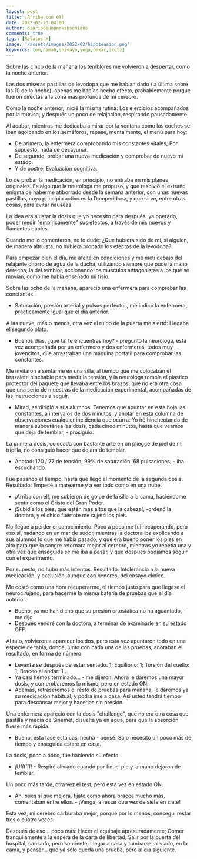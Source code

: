```yaml
---
layout: post
title: ¡Arriba con él!
date: 2022-02-23 04:00
author: diariodeunparkinsoniano
comments: true
tags: [Relatos X]
image: '/assets/images/2022/02/hipotension.png'
keywords: [om,namah,shivaya,yoga,omkar,irotz]
---
```


Sobre las cinco de la mañana los temblores me volvieron a despertar, como la noche anterior.

Las dos miseras pastillas de levodopa que me habían dado (la última sobre las 10 de la noche), apenas me habían hecho efecto, probablemente porque fueron directas a la zona más profunda de mi cerebro.

Como la noche anterior, inicié la misma rutina: Los ejercicios acompañados por la música, y después un poco de relajación, respirando pausadamente.

Al acabar, mientras me dedicaba a mirar por la ventana como los coches se iban agolpando en los semáforos, repasé, mentalmente, el menú para hoy:

- De primero, la enfermera comprobando mis constantes vitales; Por supuesto, nada de desayunar.
- De segundo, probar una nueva medicación y comprobar de nuevo mi estado.
- Y de postre, Evaluación cognitiva.

Lo de probar la medicación, en principio, no entraba en mis planes originales. Es algo que la neuróloga me propuso, y que resolvió el extraño enigma de haberme atiborrado desde la semana anterior, con unas nuevas pastillas, cuyo principio activo es la Domperidona, y que sirve, entre otras cosas, para evitar nauseas.

La idea era ajustar la dosis que yo necesito para después, ya operado, poder medir "empíricamente" sus efectos, a través de mis nuevos y flamantes cables.

Cuando me lo comentaron, no lo dudé: ¿Que hubiera sido de mí, si alguien, de manera altruista, no hubiera probado los efectos de la levodopa?

Para empezar bien el día, me afeité en condiciones y me metí debajo del relajante chorro de agua de la ducha, utilizando siempre que pude la mano derecha, la del temblor, accionando los músculos antagonistas a los que se movían, como me había enseñado mi fisio.

Sobre las ocho de la mañana, apareció una enfermera para comprobar las constantes.

- Saturación, presión arterial y pulsos perfectos, me indicó la enfermera, practicamente igual que el día anterior.

A las nueve, más o menos, otra vez el ruido de la puerta me alertó: Llegaba el segundo plato.

- Buenos días, ¿que tal te encuentras hoy? - preguntó la neuróloga, esta vez acompañada por un enfermero y dos enfermeras, todos muy jovencitos, que arrastraban una máquina portatil para comprobar las constantes.

Me invitaron a sentarme en una silla, al tiempo que me colocaban el brazalete hinchable para medir la tensión, y la neuróloga rompía el plastico protector del paquete que llevaba entre los brazos, que no era otra cosa que una serie de muestras de la medicación experimental, acompañadas de las instrucciones a seguir.

- Mirad, se dirigió a sus alumnos. Tenemos que apuntar en esta hoja las constantes, a intervalos de dos minutos, y anotar en esta columna de observaciones cualquier incidencia que ocurra. Yo iré hinchectando de manera subcutánea las dosis, cada cinco minutos, hasta que veamos que deja de temblar, - prosiguió.

La primera dosis, colocada con bastante arte en un pliegue de piel de mi tripilla, no consiguió hacer que dejara de temblar.

- Anotad: 120 / 77 de tensión, 99% de saturación, 68 pulsaciones, - iba escuchando.

Fue pasando el tiempo, hasta que llegó el momento de la segunda dosis. Resultado: Empecé a marearme y a ver todo como en una nube.

- ¡Arriba con él!, me subieron de golpe de la silla a la cama, haciéndome sentir como el Cristo del Gran Poder.
- ¡Subidle los pies, que estén más altos que la cabeza!, -ordenó la doctora, y el chico fuertote me sujetó los pies.

No llegué a perder el conocimiento. Poco a poco me fui recuperando, pero eso sí, nadando en un mar de sudor, mientras la doctora iba explicando a sus alumnos lo que me había pasado, y que era bueno poner los pies en alto para que la sangre retornara mejor al cerebro, mientras yo repetía una y otra vez que enseguida se me iba a pasar, y que después podíamos seguir con el experimento.

Por supesto, no hubo más intentos. Resultado: Intolerancia a la nueva medicación, y exclusión, aunque con honores, del ensayo clínico.

Me costó como una hora recuperarme, el tiempo justo para que llegase el neurocirujano, para hacerme la misma batería de pruebas que el día anterior.

- Bueno, ya me han dicho que su presión ortostática no ha aguantado, - me dijo
- Después vendré con la doctora, a terminar de examinarle en su estado OFF.

Al rato, volvieron a aparecer los dos, pero esta vez apuntaron todo en una especie de tabla, donde, junto con cada una de las pruebas, anotaban el resultado, en forma de número.

- Levantarse después de estar sentado: 1; Equilibrio: 1; Torsión del cuello: 1; Braceo al andar: 1...
- Ya casi hemos terminado... - me dijeron. Ahora le daremos una mayor dosis, y comprobaremos lo mismo, pero en estado ON.
- Además, retraseremos el resto de pruebas para mañana, le daremos ya su medicación habitual, y podrá irse a casa. Así usted tendrá tiempo para descansar mejor y hacerlas sin presión.

Una enfermera apareció con la dosis "challenge", que no era otra cosa que pastilla y media de Sinemet, disuelta ya en agua, para que la absorción fuese más rápida.

- Bueno, esta fase está casi hecha - pensé. Solo necesito un poco más de tiempo y enseguida estaré en casa.

La dosis, poco a poco, fue haciendo su efecto.

- ¡Uffffff! - Respiré aliviado cuando por fin, el pie y la mano dejaron de temblar.

Un poco más tarde, otra vez el test, pero esta vez en estado ON.

- Ah, pues si que mejora, fíjate como ahora bracea mucho más, comentaban entre ellos. - ¡Venga, a restar otra vez de siete en siete!

Esta vez, mi cerebro carburaba mejor, porque por lo menos, conseguí restar tres o cuatro veces.

Después de eso... poco más: Hacer el equipaje apresuradamente; Comer tranquilamente a la espera de la carta de libertad; Salir por la puerta del hospital, cansado, pero sonriente; Llegar a casa y tumbarse, aliviado, en la cama, y pensar... que ya sólo queda una prueba, pero al día siguiente.
